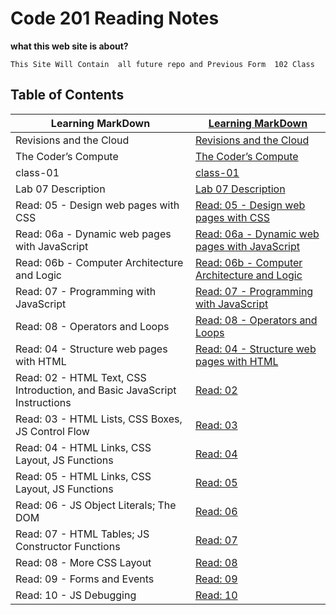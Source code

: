 # Code 201 Reading Notes

**what this web site is about?**
```
This Site Will Contain  all future repo and Previous Form  102 Class

```


## Table of Contents

| Learning MarkDown       | [Learning MarkDown ](https://aghyadalbalkhi-asac.github.io/Reading-Notes/Learning%20Markdown)                            |
|-------------------------|----------------------------------------------------------------------------------------------------|
| Revisions and the Cloud | [Revisions and the Cloud ](https://aghyadalbalkhi-asac.github.io/Reading-Notes/Read:%2003%20-%20Revisions%20and%20the%20Cloud)|
| The Coder’s Compute     | [The Coder’s Compute ](https://aghyadalbalkhi-asac.github.io/Reading-Notes/The%20Coder's%20Compute)                     |
| class-01     | [class-01 ](https://aghyadalbalkhi-asac.github.io/Reading-Notes/class-01)                     |
| Lab 07 Description     | [Lab 07 Description ](https://aghyadalbalkhi-asac.github.io/Reading-Notes/Lab%2007%20Description)                     |
| Read: 05 - Design web pages with CSS     | [Read: 05 - Design web pages with CSS  ](https://aghyadalbalkhi-asac.github.io/Reading-Notes/Read:%2005%20-%20Design%20web%20pages%20with%20CSS)                     |
| Read: 06a - Dynamic web pages with JavaScript     | [Read: 06a - Dynamic web pages with JavaScript ](https://aghyadalbalkhi-asac.github.io/Reading-Notes/Read:%2006a%20-%20Dynamic%20web%20pages%20with%20JavaScript)                     |
| Read: 06b - Computer Architecture and Logic | [Read: 06b - Computer Architecture and Logic ](https://aghyadalbalkhi-asac.github.io/Reading-Notes/Read:%2006b%20-%20Computer%20Architecture%20and%20Logic)                     |
| Read: 07 - Programming with JavaScript | [Read: 07 - Programming with JavaScript ](https://aghyadalbalkhi-asac.github.io/Reading-Notes/Read:%2007%20-%20Programming%20with%20JavaScript)                     |
| Read: 08 - Operators and Loops | [Read: 08 - Operators and Loops ](https://aghyadalbalkhi-asac.github.io/Reading-Notes/Read:%2008%20-%20Operators%20and%20Loops)                     |
| Read: 04 - Structure web pages with HTML| [Read: 04 - Structure web pages with HTML](https://aghyadalbalkhi-asac.github.io/Reading-Notes/read-04)                     |
| Read: 02 - HTML Text, CSS Introduction, and Basic JavaScript Instructions| [Read: 02](https://aghyadalbalkhi-asac.github.io/201-Course/class-02)                     |
| Read: 03 - HTML Lists, CSS Boxes, JS Control Flow| [Read: 03](https://aghyadalbalkhi-asac.github.io/201-Course/Read-03)                     |
| Read: 04 - HTML Links, CSS Layout, JS Functions| [Read: 04](https://aghyadalbalkhi-asac.github.io/201-Course/Read-04)                     |
| Read: 05 - HTML Links, CSS Layout, JS Functions| [Read: 05](https://aghyadalbalkhi-asac.github.io/201-Course/Read-05)                     |
| Read: 06 - JS Object Literals; The DOM| [Read: 06](https://aghyadalbalkhi-asac.github.io/201-Course/Read-06)   
| Read: 07 - HTML Tables; JS Constructor Functions| [Read: 07](https://aghyadalbalkhi-asac.github.io/201-Course/Read-07)       
| Read: 08 - More CSS Layout| [Read: 08](https://aghyadalbalkhi-asac.github.io/201-Course/Read-08)       
| Read: 09 - Forms and Events| [Read: 09](https://aghyadalbalkhi-asac.github.io/201-Course/Read-09)
| Read: 10 - JS Debugging| [Read: 10](https://aghyadalbalkhi-asac.github.io/201-Course/Read-10)
